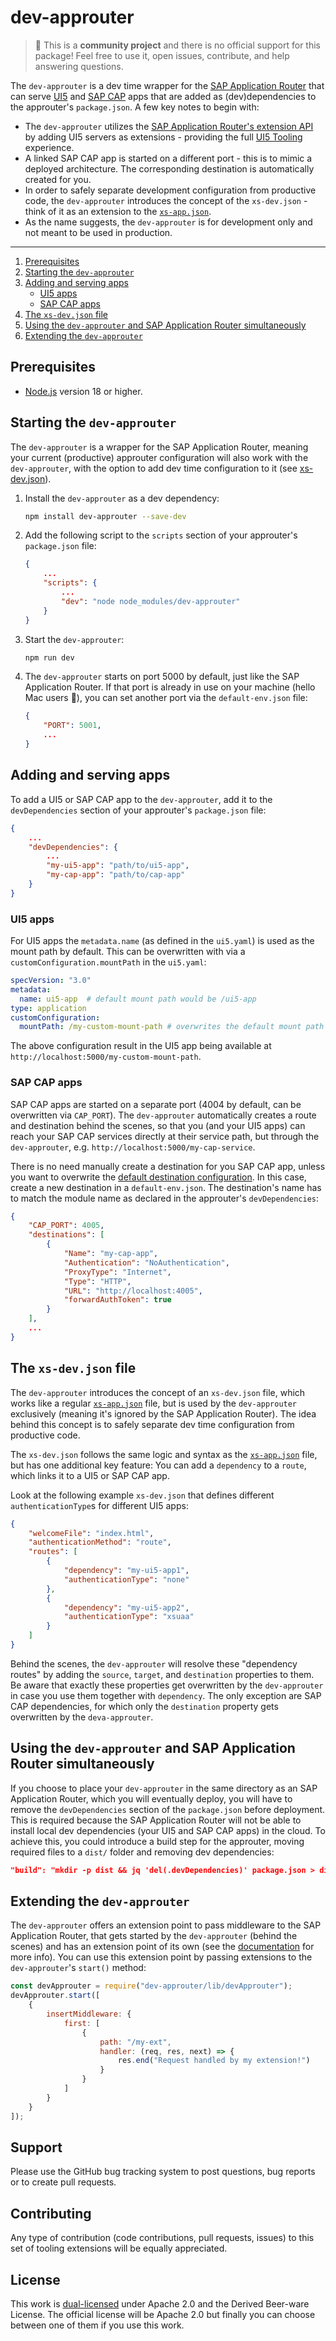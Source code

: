 # dev-approuter

> :wave: This is a **community project** and there is no official support for this package! Feel free to use it, open issues, contribute, and help answering questions.

The `dev-approuter` is a dev time wrapper for the [SAP Application Router](https://www.npmjs.com/package/@sap/approuter) that can serve [UI5](https://ui5.sap.com/) and [SAP CAP](https://cap.cloud.sap/docs/) apps that are added as (dev)dependencies to the approuter's `package.json`. A few key notes to begin with:
- The `dev-approuter` utilizes the [SAP Application Router's extension API](https://help.sap.com/docs/btp/sap-business-technology-platform/extension-api-of-application-router) by adding UI5 servers as extensions - providing the full [UI5 Tooling](https://sap.github.io/ui5-tooling/v3/) experience.
- A linked SAP CAP app is started on a different port - this is to mimic a deployed architecture. The corresponding destination is automatically created for you.
- In order to safely separate development configuration from productive code, the `dev-approuter` introduces the concept of the `xs-dev.json` - think of it as an extension to the [`xs-app.json`](https://help.sap.com/docs/btp/sap-business-technology-platform/routing-configuration-file).
- As the name suggests, the `dev-approuter` is for development only and not meant to be used in production.

---

1. [Prerequisites](#prerequisites)
2. [Starting the `dev-approuter`](#starting-the-dev-approuter)
3. [Adding and serving apps](#adding-and-serving-apps)
    - [UI5 apps](#ui5-apps)
    - [SAP CAP apps](#sap-cap-apps)
4. [The `xs-dev.json` file](#the-xs-devjson-file)
5. [Using the `dev-approuter` and SAP Application Router simultaneously](#using-the-dev-approuter-and-sap-approuter-simultaneously)
6. [Extending the `dev-approuter`](#extending-the-dev-approuter)

## Prerequisites

- [Node.js](https://nodejs.org/en) version 18 or higher.

## Starting the `dev-approuter`

The `dev-approuter` is a wrapper for the SAP Application Router, meaning your current (productive) approuter configuration will also work with the `dev-approuter`, with the option to add dev time configuration to it (see [xs-dev.json](#the-xs-devjson-file)).

1. Install the `dev-approuter` as a dev dependency: 
    ```bash
    npm install dev-approuter --save-dev
    ```

2. Add the following script to the `scripts` section of your approuter's `package.json` file:
    ```json
    {
        ...
        "scripts": {
            ...
            "dev": "node node_modules/dev-approuter"
        }
    }
    ```

3. Start the `dev-approuter`:
    ```bash
    npm run dev
    ```

4. The `dev-approuter` starts on port 5000 by default, just like the SAP Application Router. If that port is already in use on your machine (hello Mac users :wave:), you can set another port via the `default-env.json` file:
    ```json
    {
        "PORT": 5001,
        ...
    }
    ```

## Adding and serving apps

To add a UI5 or SAP CAP app to the `dev-approuter`, add it to the `devDependencies` section of your approuter's `package.json` file:

```json
{
    ...
    "devDependencies": {
        ...
        "my-ui5-app": "path/to/ui5-app",
        "my-cap-app": "path/to/cap-app"
    }
}
```

### UI5 apps

For UI5 apps the `metadata.name` (as defined in the `ui5.yaml`) is used as the mount path by default. This can be overwritten with via a `customConfiguration.mountPath` in the `ui5.yaml`:

```yaml
specVersion: "3.0"
metadata:
  name: ui5-app  # default mount path would be /ui5-app 
type: application
customConfiguration:
  mountPath: /my-custom-mount-path # overwrites the default mount path
```

The above configuration result in the UI5 app being available at `http://localhost:5000/my-custom-mount-path`.

### SAP CAP apps

SAP CAP apps are started on a separate port (4004 by default, can be overwritten via `CAP_PORT`). The `dev-approuter` automatically creates a route and destination behind the scenes, so that you (and your UI5 apps) can reach your SAP CAP services directly at their service path, but through the `dev-approuter`, e.g. `http://localhost:5000/my-cap-service`.

There is no need manually create a destination for you SAP CAP app, unless you want to overwrite the [default destination configuration](./lib/helpers.js#L81-L85). In this case, create a new destination in a `default-env.json`. The destination's name has to match the module name as declared in the approuter's `devDependencies`:

```json
{
    "CAP_PORT": 4005,
    "destinations": [
        {
            "Name": "my-cap-app",
            "Authentication": "NoAuthentication",
            "ProxyType": "Internet",
            "Type": "HTTP",
            "URL": "http://localhost:4005",
            "forwardAuthToken": true
        }
    ],
    ...
}
```

## The `xs-dev.json` file

The `dev-approuter` introduces the concept of an `xs-dev.json` file, which works like a regular [`xs-app.json`](https://help.sap.com/docs/btp/sap-business-technology-platform/routing-configuration-file) file, but is used by the `dev-approuter` exclusively (meaning it's ignored by the SAP Application Router). The idea behind this concept is to safely separate dev time configuration from productive code.

The `xs-dev.json` follows the same logic and syntax as the [`xs-app.json`](https://help.sap.com/docs/btp/sap-business-technology-platform/routing-configuration-file) file, but has one additional key feature: You can add a `dependency` to a `route`, which links it to a UI5 or SAP CAP app.

Look at the following example `xs-dev.json` that defines different `authenticationType`s for different UI5 apps:

```json
{
    "welcomeFile": "index.html",
    "authenticationMethod": "route",
    "routes": [
        {
            "dependency": "my-ui5-app1",
            "authenticationType": "none"
        },
        {
            "dependency": "my-ui5-app2",
            "authenticationType": "xsuaa"
        }
    ]
}
```

Behind the scenes, the `dev-approuter` will resolve these "dependency routes" by adding the `source`, `target`, and `destination` properties to them. Be aware that exactly these properties get overwritten by the `dev-approuter` in case you use them together with `dependency`. The only exception are SAP CAP dependencies, for which only the `destination` property gets overwritten by the `deva-approuter`.

## Using the `dev-approuter` and SAP Application Router simultaneously

If you choose to place your `dev-approuter` in the same directory as an SAP Application Router, which you will eventually deploy, you will have to remove the `devDependencies` section of the `package.json` before deployment. This is required because the SAP Application Router will not be able to install local dev dependencies (your UI5 and SAP CAP apps) in the cloud. To achieve this, you could introduce a build step for the approuter, moving required files to a `dist/` folder and removing dev dependencies:

```json
"build": "mkdir -p dist && jq 'del(.devDependencies)' package.json > dist/package.json && cp xs-app.json dist/xs-app.json"
```

## Extending the `dev-approuter`

The `dev-approuter` offers an extension point to pass middleware to the SAP Application Router, that gets started by the `dev-approuter` (behind the scenes) and has an extension point of its own (see the [documentation](https://help.sap.com/docs/btp/sap-business-technology-platform/extension-api-of-application-router) for more info). You can use this extension point by passing extensions to the `dev-approuter`'s `start()` method:

```js
const devApprouter = require("dev-approuter/lib/devApprouter");
devApprouter.start([
    {
        insertMiddleware: {
            first: [
                {
                    path: "/my-ext",
                    handler: (req, res, next) => {
                        res.end("Request handled by my extension!")
                    }
                }
            ]
        }
    }
]);
```

## Support

Please use the GitHub bug tracking system to post questions, bug reports or to create pull requests.

## Contributing

Any type of contribution (code contributions, pull requests, issues) to this set of tooling extensions will be equally appreciated.

## License

This work is [dual-licensed](../../LICENSE) under Apache 2.0 and the Derived Beer-ware License. The official license will be Apache 2.0 but finally you can choose between one of them if you use this work.